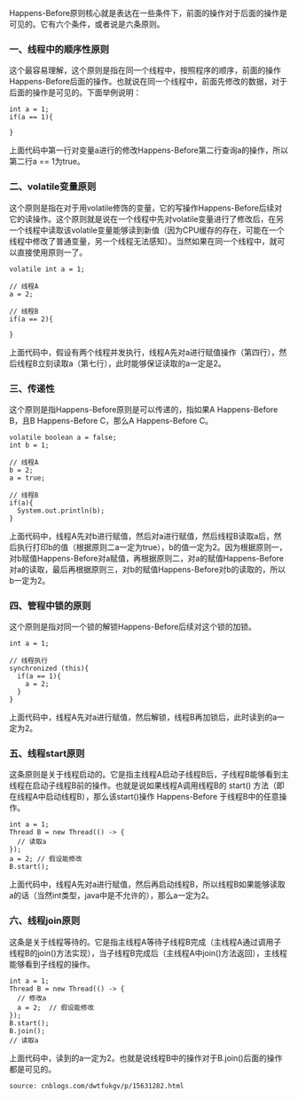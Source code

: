 Happens-Before原则核心就是表达在一些条件下，前面的操作对于后面的操作是可见的。它有六个条件，或者说是六条原则。
### 一、线程中的顺序性原则
这个最容易理解，这个原则是指在同一个线程中，按照程序的顺序，前面的操作Happens-Before后面的操作。也就说在同一个线程中，前面先修改的数据，对于后面的操作是可见的。下面举例说明：
```
int a = 1;
if(a == 1){
  
}
```
上面代码中第一行对变量a进行的修改Happens-Before第二行查询a的操作，所以第二行a == 1为true。
### 二、volatile变量原则
这个原则是指在对于用volatile修饰的变量，它的写操作Happens-Before后续对它的读操作。这个原则就是说在一个线程中先对volatile变量进行了修改后，在另一个线程中读取该volatile变量能够读到新值（因为CPU缓存的存在，可能在一个线程中修改了普通变量，另一个线程无法感知）。当然如果在同一个线程中，就可以直接使用原则一了。
```
volatile int a = 1;
 
// 线程A
a = 2;
 
// 线程B
if(a == 2){
  
}
```
上面代码中，假设有两个线程并发执行，线程A先对a进行赋值操作（第四行），然后线程B立刻读取a（第七行），此时能够保证读取的a一定是2。
### 三、传递性
这个原则是指Happens-Before原则是可以传递的，指如果A Happens-Before B，且B Happens-Before C，那么A Happens-Before C。
```
volatile boolean a = false;
int b = 1;
 
// 线程A
b = 2;
a = true;
 
// 线程B
if(a){
  System.out.println(b);
}
 ```
上面代码中，线程A先对b进行赋值，然后对a进行赋值，然后线程B读取a后，然后执行打印b的值（根据原则二a一定为true），b的值一定为2。因为根据原则一，对b赋值Happens-Before对a赋值，再根据原则二，对a的赋值Happens-Before对a的读取，最后再根据原则三，对b的赋值Happens-Before对b的读取的，所以b一定为2。
### 四、管程中锁的原则
这个原则是指对同一个锁的解锁Happens-Before后续对这个锁的加锁。
```
int a = 1;
 
// 线程执行
synchronized (this){
  if(a == 1){
    a = 2;
  }
}
```
上面代码中，线程A先对a进行赋值，然后解锁，线程B再加锁后，此时读到的a一定为2。
### 五、线程start原则
这条原则是关于线程启动的。它是指主线程A启动子线程B后，子线程B能够看到主线程在启动子线程B前的操作。也就是说如果线程A调用线程B的 start() 方法（即在线程A中启动线程B），那么该start()操作 Happens-Before 于线程B中的任意操作。
```
int a = 1;
Thread B = new Thread(() -> {
  // 读取a
});
a = 2; // 假设能修改
B.start();
```
上面代码中，线程A先对a进行赋值，然后再启动线程B，所以线程B如果能够读取a的话（当然int类型，java中是不允许的），那么a一定为2。
### 六、线程join原则
这条是关于线程等待的。它是指主线程A等待子线程B完成（主线程A通过调用子线程B的join()方法实现），当子线程B完成后（主线程A中join()方法返回），主线程能够看到子线程的操作。
```
int a = 1;
Thread B = new Thread(() -> {
  // 修改a
  a = 2;  // 假设能修改
});
B.start();
B.join();
// 读取a
``` 
上面代码中，读到的a一定为2。也就是说线程B中的操作对于B.join()后面的操作都是可见的。

```
source: cnblogs.com/dwtfukgv/p/15631282.html
```